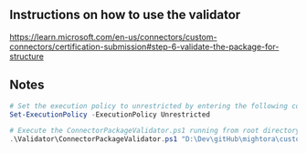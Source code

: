 ## Instructions on how to use the validator
https://learn.microsoft.com/en-us/connectors/custom-connectors/certification-submission#step-6-validate-the-package-for-structure

## Notes
```powershell
# Set the execution policy to unrestricted by entering the following command
Set-ExecutionPolicy -ExecutionPolicy Unrestricted

# Execute the ConnectorPackageValidator.ps1 running from root directory
.\Validator\ConnectorPackageValidator.ps1 "D:\Dev\gitHub\mightora\customConnectors\calculateWorkingDay\connectorUpdate20241011\src\ConnectorPackage.zip" "no"


```